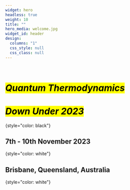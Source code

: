 ```yaml
---
widget: hero
headless: true
weight: 10
title: ""
hero_media: welcome.jpg
widget_id: header
design:
  columns: "1"
  css_style: null
  css_class: null
---
```


<br>

# <mark>*Quantum Thermodynamics</mark>*

# <mark>*Down Under 2023*</mark>
{style="color: black"}
<br>

## 7th - 10th November 2023
{style="color: white"}

## Brisbane, Queensland, Australia
{style="color: white"}
